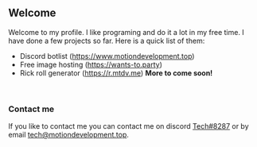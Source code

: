 ## Welcome
Welcome to my profile. I like programing and do it a lot in my free time.
I have done a few projects so far. Here is a quick list of them:

- Discord botlist (https://www.motiondevelopment.top)
- Free image hosting (https://wants-to.party)
- Rick roll generator (https://r.mtdv.me)
**More to come soon!**

<br>

### Contact me
If you like to contact me you can contact me on discord [Tech#8287](https://discord.com/users/570020287735660547) or by email [tech@motiondevelopment.top](mailto:tech@motiondevelopment.top).
